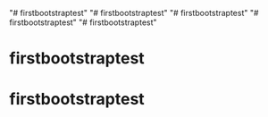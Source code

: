 "# firstbootstraptest" 
"# firstbootstraptest" 
"# firstbootstraptest" 
"# firstbootstraptest" 
"# firstbootstraptest" 
# firstbootstraptest
# firstbootstraptest
